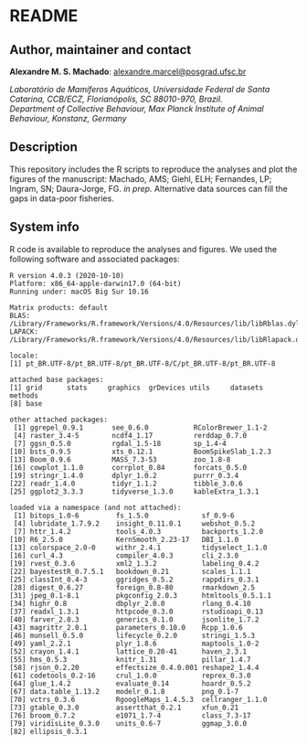 # README #

## Author, maintainer and contact

**Alexandre M. S. Machado**: alexandre.marcel@posgrad.ufsc.br       

*Laboratório de Mamíferos Aquáticos, Universidade Federal de Santa Catarina, CCB/ECZ, Florianópolis, SC 88010-970, Brazil.*       
*Department of Collective Behaviour, Max Planck Institute of Animal Behaviour, Konstanz, Germany*


## Description

This repository includes the R scripts to reproduce the analyses and plot the figures of the manuscript:
Machado, AMS; Giehl, ELH; Fernandes, LP; Ingram, SN; Daura-Jorge, FG. *in prep*. Alternative data sources can fill the gaps in data-poor fisheries.

## System info

R code is available to reproduce the analyses and figures. We used the following software and associated packages:

```
R version 4.0.3 (2020-10-10)
Platform: x86_64-apple-darwin17.0 (64-bit)
Running under: macOS Big Sur 10.16

Matrix products: default
BLAS:   /Library/Frameworks/R.framework/Versions/4.0/Resources/lib/libRblas.dylib
LAPACK: /Library/Frameworks/R.framework/Versions/4.0/Resources/lib/libRlapack.dylib

locale:
[1] pt_BR.UTF-8/pt_BR.UTF-8/pt_BR.UTF-8/C/pt_BR.UTF-8/pt_BR.UTF-8

attached base packages:
[1] grid      stats     graphics  grDevices utils     datasets  methods  
[8] base     

other attached packages:
 [1] ggrepel_0.9.1       see_0.6.0           RColorBrewer_1.1-2 
 [4] raster_3.4-5        ncdf4_1.17          rerddap_0.7.0      
 [7] ggsn_0.5.0          rgdal_1.5-18        sp_1.4-4           
[10] bsts_0.9.5          xts_0.12.1          BoomSpikeSlab_1.2.3
[13] Boom_0.9.6          MASS_7.3-53         zoo_1.8-8          
[16] cowplot_1.1.0       corrplot_0.84       forcats_0.5.0      
[19] stringr_1.4.0       dplyr_1.0.2         purrr_0.3.4        
[22] readr_1.4.0         tidyr_1.1.2         tibble_3.0.6       
[25] ggplot2_3.3.3       tidyverse_1.3.0     kableExtra_1.3.1   

loaded via a namespace (and not attached):
 [1] bitops_1.0-6         fs_1.5.0             sf_0.9-6            
 [4] lubridate_1.7.9.2    insight_0.11.0.1     webshot_0.5.2       
 [7] httr_1.4.2           tools_4.0.3          backports_1.2.0     
[10] R6_2.5.0             KernSmooth_2.23-17   DBI_1.1.0           
[13] colorspace_2.0-0     withr_2.4.1          tidyselect_1.1.0    
[16] curl_4.3             compiler_4.0.3       cli_2.3.0           
[19] rvest_0.3.6          xml2_1.3.2           labeling_0.4.2      
[22] bayestestR_0.7.5.1   bookdown_0.21        scales_1.1.1        
[25] classInt_0.4-3       ggridges_0.5.2       rappdirs_0.3.1      
[28] digest_0.6.27        foreign_0.8-80       rmarkdown_2.5       
[31] jpeg_0.1-8.1         pkgconfig_2.0.3      htmltools_0.5.1.1   
[34] highr_0.8            dbplyr_2.0.0         rlang_0.4.10        
[37] readxl_1.3.1         httpcode_0.3.0       rstudioapi_0.13     
[40] farver_2.0.3         generics_0.1.0       jsonlite_1.7.2      
[43] magrittr_2.0.1       parameters_0.10.0    Rcpp_1.0.6          
[46] munsell_0.5.0        lifecycle_0.2.0      stringi_1.5.3       
[49] yaml_2.2.1           plyr_1.8.6           maptools_1.0-2      
[52] crayon_1.4.1         lattice_0.20-41      haven_2.3.1         
[55] hms_0.5.3            knitr_1.31           pillar_1.4.7        
[58] rjson_0.2.20         effectsize_0.4.0.001 reshape2_1.4.4      
[61] codetools_0.2-16     crul_1.0.0           reprex_0.3.0        
[64] glue_1.4.2           evaluate_0.14        hoardr_0.5.2        
[67] data.table_1.13.2    modelr_0.1.8         png_0.1-7           
[70] vctrs_0.3.6          RgoogleMaps_1.4.5.3  cellranger_1.1.0    
[73] gtable_0.3.0         assertthat_0.2.1     xfun_0.21           
[76] broom_0.7.2          e1071_1.7-4          class_7.3-17        
[79] viridisLite_0.3.0    units_0.6-7          ggmap_3.0.0         
[82] ellipsis_0.3.1      
```

